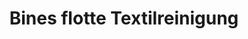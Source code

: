---
title: "Bines flotte Textilreinigung"
url: /bochum/bines-flotte-textilreinigung/
shop: Wäscherei
---